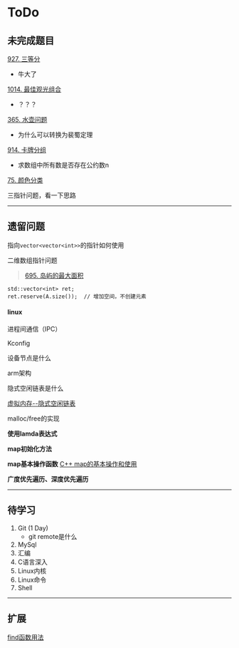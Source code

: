 # ToDo

## 未完成题目

[927. 三等分](https://leetcode-cn.com/problems/three-equal-parts/)

* 牛大了

[1014. 最佳观光组合](https://leetcode-cn.com/problems/best-sightseeing-pair/)

* ？？？

[365. 水壶问题](https://leetcode-cn.com/problems/water-and-jug-problem/)

* 为什么可以转换为裴蜀定理

[914. 卡牌分组](https://leetcode-cn.com/problems/x-of-a-kind-in-a-deck-of-cards/)

* 求数组中所有数是否存在公约数n

[75. 颜色分类](https://leetcode-cn.com/problems/sort-colors/)

三指针问题，看一下思路



***

## 遗留问题

指向`vector<vector<int>>`的指针如何使用

二维数组指针问题

> [695. 岛屿的最大面积](https://leetcode-cn.com/problems/max-area-of-island/)

```
std::vector<int> ret;
ret.reserve(A.size());  // 增加空间，不创建元素
```



#### linux

进程间通信（IPC）

Kconfig

设备节点是什么

arm架构

隐式空闲链表是什么

[虚拟内存--隐式空闲链表](https://blog.csdn.net/itworld123/article/details/81209649)

malloc/free的实现



**使用lamda表达式**

**map初始化方法**

**map基本操作函数**  [C++ map的基本操作和使用](https://www.cnblogs.com/hailexuexi/archive/2012/04/10/2440209.html)

**广度优先遍历、深度优先遍历**



***

## 待学习

1. Git (1 Day)
   * git remote是什么
2. MySql
3. 汇编
4. C语言深入
5. Linux内核
6. Linux命令
7. Shell



***

## 扩展

[find函数用法](https://blog.csdn.net/flyyufenfei/article/details/65438665)


